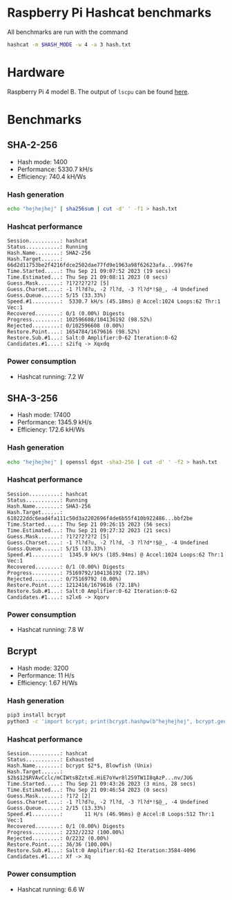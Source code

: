 # Raspberry Pi Hashcat benchmarks

All benchmarks are run with the command

```sh
hashcat -m $HASH_MODE -w 4 -a 3 hash.txt
```

# Hardware

Raspberry Pi 4 model B.
The output of `lscpu` can be found [here](lscpu).

# Benchmarks

## SHA-2-256

- Hash mode: 1400
- Performance: 5330.7 kH/s
- Efficiency: 740.4 kH/Ws

### Hash generation

```sh
echo "hejhejhej" | sha256sum | cut -d' ' -f1 > hash.txt
```

### Hashcat performance

```
Session..........: hashcat
Status...........: Running
Hash.Name........: SHA2-256
Hash.Target......: 66d2d11753be2f4216fdce2502dae77fd9e1963a98f62623afa...9967fe
Time.Started.....: Thu Sep 21 09:07:52 2023 (19 secs)
Time.Estimated...: Thu Sep 21 09:08:11 2023 (0 secs)
Guess.Mask.......: ?1?2?2?2?2 [5]
Guess.Charset....: -1 ?l?d?u, -2 ?l?d, -3 ?l?d*!$@_, -4 Undefined
Guess.Queue......: 5/15 (33.33%)
Speed.#1.........:  5330.7 kH/s (45.18ms) @ Accel:1024 Loops:62 Thr:1 Vec:1
Recovered........: 0/1 (0.00%) Digests
Progress.........: 102596608/104136192 (98.52%)
Rejected.........: 0/102596608 (0.00%)
Restore.Point....: 1654784/1679616 (98.52%)
Restore.Sub.#1...: Salt:0 Amplifier:0-62 Iteration:0-62
Candidates.#1....: s2ifq -> Xqxdq
```

### Power consumption

- Hashcat running: 7.2 W

## SHA-3-256

- Hash mode: 17400
- Performance: 1345.9 kH/s
- Efficiency: 172.6 kH/Ws

### Hash generation

```sh
echo "hejhejhej" | openssl dgst -sha3-256 | cut -d' ' -f2 > hash.txt
```

### Hashcat performance

```
Session..........: hashcat
Status...........: Running
Hash.Name........: SHA3-256
Hash.Target......: 610222ddc6ead4fa111c50d3a2202696f4de6b55f410b922486...bbf2be
Time.Started.....: Thu Sep 21 09:26:15 2023 (56 secs)
Time.Estimated...: Thu Sep 21 09:27:32 2023 (21 secs)
Guess.Mask.......: ?1?2?2?2?2 [5]
Guess.Charset....: -1 ?l?d?u, -2 ?l?d, -3 ?l?d*!$@_, -4 Undefined
Guess.Queue......: 5/15 (33.33%)
Speed.#1.........:  1345.9 kH/s (185.94ms) @ Accel:1024 Loops:62 Thr:1 Vec:1
Recovered........: 0/1 (0.00%) Digests
Progress.........: 75169792/104136192 (72.18%)
Rejected.........: 0/75169792 (0.00%)
Restore.Point....: 1212416/1679616 (72.18%)
Restore.Sub.#1...: Salt:0 Amplifier:0-62 Iteration:0-62
Candidates.#1....: s2lx6 -> Xqorv
```

### Power consumption

- Hashcat running: 7.8 W

## Bcrypt

- Hash mode: 3200
- Performance: 11 H/s
- Efficiency: 1.67 H/Ws

### Hash generation

```sh
pip3 install bcrypt
python3 -c 'import bcrypt; print(bcrypt.hashpw(b"hejhejhej", bcrypt.gensalt(12)).decode())' > hash.txt
```

### Hashcat performance

```
Session..........: hashcat
Status...........: Exhausted
Hash.Name........: bcrypt $2*$, Blowfish (Unix)
Hash.Target......: $2b$12$RVAvCclc/mCIWtsBZztxE.HiE7oYwr8l259TW1I8qAzP...nv/JUG
Time.Started.....: Thu Sep 21 09:43:26 2023 (3 mins, 28 secs)
Time.Estimated...: Thu Sep 21 09:46:54 2023 (0 secs)
Guess.Mask.......: ?1?2 [2]
Guess.Charset....: -1 ?l?d?u, -2 ?l?d, -3 ?l?d*!$@_, -4 Undefined
Guess.Queue......: 2/15 (13.33%)
Speed.#1.........:       11 H/s (46.96ms) @ Accel:8 Loops:512 Thr:1 Vec:1
Recovered........: 0/1 (0.00%) Digests
Progress.........: 2232/2232 (100.00%)
Rejected.........: 0/2232 (0.00%)
Restore.Point....: 36/36 (100.00%)
Restore.Sub.#1...: Salt:0 Amplifier:61-62 Iteration:3584-4096
Candidates.#1....: Xf -> Xq
```

### Power consumption

- Hashcat running: 6.6 W
